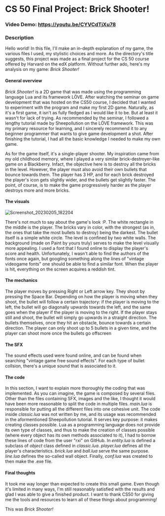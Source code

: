 # CS 50 Final Project: Brick Shooter!
### Video Demo: https://youtu.be/CYVCdTjXu78
### Description
Hello world! In this file, I'll make an in-depth explanation of my game, the various files I used, my stylistic choices and more. As the directory's title suggests, this project was made as a final project for the CS 50 course offered by Harvard on the edX platform. Without further ado, here's my analysis on my game: *Brick Shooter!*

#### General overview

*Brick Shooter!* is a 2D game that was made using the programming language Lua and its framework LÖVE. After watching the seminar on game development that was hosted on the CS50 course, I decided that I wanted to experiment with the program and make my first 2D game. Naturally, as it's a first game, it isn't as fully fledged as I would like it to be. But at least it wasn't for lack of trying. As recommended by the seminar, I followed a lengthy tutorial made by Sheepollution on the LÖVE framework. This was my primary resource for learning, and I sincerely recommend it to any beginner programmer that wants to give game development a shot. After finishing the tutorial, I had all the basic knowledge I needed to make my own game. 

As for the game itself, it's a single-player shooter. My inspiration came from my old childhood memory, where I played a very similar brick-destroyer-like game on a Blackberry. Infact, the objective here is to destroy all the bricks in the level. However, the player must also avoid their own bullets that bounce towards them. The player has 3 HP, and for each brick destroyed the player's icon gets slightly wider, and the bullets get slightly faster. The point, of course, is to make the game progressively harder as the player destroys more and more bricks. 

#### The visuals

![Screenshot_20230205_182204](https://user-images.githubusercontent.com/116917243/216834459-55d0de8e-9589-49b7-b485-d9960fdaace3.png)

There's not much to say about the game's look :P. The white rectangle in the middle is the player. The bricks vary in color, with the strongest (as in, the ones that take the most bullets to destroy) being the darkest. The bullet itself is a simple white circle. The level is confined by two white walls. The background (made on Paint by yours truly) serves to make the level visually more appealing. I used a font that I found online to display the player's score and health. Unfortunately, I wasn't able to find the authors of the fonts once again, but googling something along the lines of "vintage videogame fonts" one should be able to find a similar font. When the player is hit, everything on the screen acquires a reddish tint.

#### The mechanics

The player moves by pressing Right or Left arrow key. They shoot by pressing the Space Bar. Depending on how the player is moving when they shoot, the bullet will follow a certain trajectory: if the player is moving to the left, the bullet will go diagonally upwards towards the left, and the same goes when the player if the player is moving to the right. If the player stays still and shoot, the bullet will simply go upwards in a straight direction. The bullets themselves, once they hit an obstacle, bounce towards a certain direction. The player can only shoot up to 5 bullets in a given time, and the player can shoot more once the bullets go offscreen

#### The SFX

The sound effects used were found online, and can be found when searching "vintage game free sound effects". For each type of bullet collsion, there's a unique sound that is associated to it.

#### The code

In this section, I want to explain more thoroughly the coding that was implemented. As you can imagine, the game is composed by several files. Other than the files containing SFX, images and the like, I thought it would have been more reasonable to split the code in multiple files. *main.lua* is responsible for putting all the different files into one cohesive unit. The code inside *classic.lua* was not written by me, and its usage was recommended in the aformentioned Sheepollution tutorial. It serves key purpose: it makes creating classes possible. Lua as a programming language does not provide its own type of classes, and thus to make the creation of classes possible (where every object has its own methods associated to it), I had to borrow these lines of code from the user "rxi" on GitHub. In *entity.lua* is defined a subclass of *object* class defined in *classic.lua*. *player.lua* defines all the player's characteristics. *brick.lua* and *ball.lua* serve the same purpose. *line.lua* defines the so-called wall object. Finally, *conf.lua* was created to then make the .exe file.

#### Final thoughts

It took me way longer than expected to create this small game. Even though it's limited in many ways, I'm still reasonably satisfied with the results and glad I was able to give a finished product. I want to thank CS50 for giving me the tools and resources to learn all of these things about programming! 

This was *Brick Shooter!*

